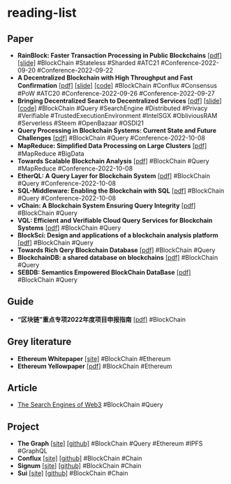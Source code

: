 # reading-list

## Paper

- **RainBlock: Faster Transaction Processing in Public Blockchains** [[pdf]](./assets/Ponnapalli%20et%20al.%20-%20RainBlock%20Faster%20Transaction%20Processing%20in%20Public.pdf) [[slide]](./assets/slides/atc21_slides_ponnapalli.pdf) #BlockChain #Stateless #Sharded #ATC21 #Conference-2022-09-20 #Conference-2022-09-22
- **A Decentralized Blockchain with High Throughput and Fast Conﬁrmation** [[pdf]](./assets/Li%20et%20al.%20-%20A%20Decentralized%20Blockchain%20with%20High%20Throughput%20an.pdf) [[slide]](./assets/slides/atc20-paper104-slides-li.pdf) [[code]](https://github.com/Conflux-Chain/conflux-rust) #BlockChain #Conflux #Consensus #PoW #ATC20 #Conference-2022-09-26 #Conference-2022-09-27
- **Bringing Decentralized Search to Decentralized Services** [[pdf]](./assets/Li%20et%20al.%20-%20Bringing%20Decentralized%20Search%20to%20Decentralized%20Ser.pdf) [[slide]](./assets/slides/osdi21_slides_li.pdf) [[code]](https://github.com/SJTU-IPADS/DeSearch) #BlockChain #Query #SearchEngine #Distributed #Privacy #Verifiable #TrustedExecutionEnvironment #IntelSGX #ObliviousRAM #Serverless #Steem #OpenBazaar #OSDI21
- **Query Processing in Blockchain Systems: Current State and Future Challenges** [[pdf]](./assets/Przytarski%20et%20al.%20-%202022%20-%20Query%20Processing%20in%20Blockchain%20Systems%20Current%20St.pdf) #BlockChain #Query #Conference-2022-10-08
- **MapReduce: Simpliﬁed Data Processing on Large Clusters** [[pdf]](./assets/Dean%20and%20Ghemawat%20-%202004%20-%20MapReduce%20Simpli%EF%AC%81ed%20Data%20Processing%20on%20Large%20Clus.pdf) #MapReduce #BigData
- **Towards Scalable Blockchain Analysis** [[pdf]](./assets/Bragagnolo%20et%20al.%20-%20Towards%20Scalable%20Blockchain%20Analysis.pdf) #BlockChain #Query #MapReduce #Conference-2022-10-08
- **EtherQL: A Query Layer for Blockchain System** [[pdf]](./assets/Li%20et%20al.%20-%202017%20-%20EtherQL%20A%20Query%20Layer%20for%20Blockchain%20System.pdf) #BlockChain #Query #Conference-2022-10-08
- **SQL-Middleware: Enabling the Blockchain with SQL** [[pdf]](./assets/Tong%20et%20al.%20-%202021%20-%20SQL-Middleware%20Enabling%20the%20Blockchain%20with%20SQL.pdf) #BlockChain #Query #Conference-2022-10-08
- **vChain: A Blockchain System Ensuring Query Integrity** [[pdf]](./assets/Wang%20et%20al.%20-%202020%20-%20vChain%20A%20Blockchain%20System%20Ensuring%20Query%20Integri.pdf) #BlockChain #Query
- **VQL: Efficient and Verifiable Cloud Query Services for Blockchain Systems** [[pdf]](./assets/Wu%20et%20al.%20-%202022%20-%20VQL%20Efficient%20and%20Verifiable%20Cloud%20Query%20Services.pdf) #BlockChain #Query
- **BlockSci: Design and applications of a blockchain analysis platform** [[pdf]](./assets/Kalodner%20et%20al.%20-%20BlockSci%20Design%20and%20applications%20of%20a%20blockchain%20.pdf) #BlockChain #Query
- **Towards Rich Qery Blockchain Database** [[pdf]](./assets/Zhu%20et%20al.%20-%202020%20-%20Towards%20Rich%20Qery%20Blockchain%20Database.pdf) #BlockChain #Query
- **BlockchainDB: a shared database on blockchains** [[pdf]](./assets/El-Hindi%20et%20al.%20-%202019%20-%20BlockchainDB%20a%20shared%20database%20on%20blockchains.pdf) #BlockChain #Query
- **SEBDB: Semantics Empowered BlockChain DataBase** [[pdf]](./assets/Zhu%20et%20al.%20-%202019%20-%20SEBDB%20Semantics%20Empowered%20BlockChain%20DataBase.pdf) #BlockChain #Query

## Guide

- **“区块链”重点专项2022年度项目申报指南** [[pdf]](./assets/%E2%80%9C%E5%8C%BA%E5%9D%97%E9%93%BE%E2%80%9D%E9%87%8D%E7%82%B9%E4%B8%93%E9%A1%B92022%E5%B9%B4%E5%BA%A6%E9%A1%B9%E7%9B%AE%E7%94%B3%E6%8A%A5%E6%8C%87%E5%8D%97.pdf) #BlockChain

## Grey literature

- **Ethereum Whitepaper** [[site]](https://ethereum.org/en/whitepaper/) #BlockChain #Ethereum
- **Ethereum Yellowpaper** [[pdf]](https://ethereum.github.io/yellowpaper/paper.pdf) #BlockChain #Ethereum

## Article

- [The Search Engines of Web3](https://blog.web3labs.com/search-engines-of-web3) #BlockChain #Query

## Project

- **The Graph** [[site]](http://thegraph.com) [[github]](https://github.com/graphprotocol) #BlockChain #Query #Ethereum #IPFS #GraphQL
- **Conflux** [[site]](https://confluxnetwork.org/) [[github]](https://github.com/conflux-chain) #BlockChain #Chain
- **Signum** [[site]](https://www.signum.network/) [[github]](https://github.com/signum-network) #BlockChain #Chain
- **Sui** [[site]](https://sui.io/) [[github]](https://github.com/MystenLabs) #BlockChain #Chain
